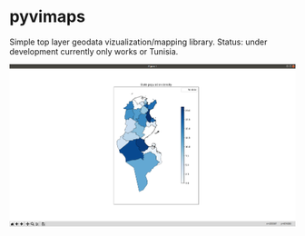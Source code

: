 # pyvimaps
Simple top layer geodata vizualization/mapping library.
Status: under development
currently only works or Tunisia.

![](Screenshot1.png)

